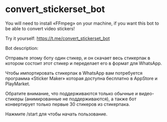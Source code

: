 ﻿# convert_stickerset_bot

You will need to install «FFmpeg» on your machine, if you want this bot to be able to convert video stickers!

Try it yourself: https://t.me/convert_stickerset_bot

Bot description:

Отправьте этому боту один стикер, и он скачает весь стикерпак в котором состоит этот стикер и переделает его в формат для WhatsApp. 

Чтобы импортировать стикерпак в WhatsApp вам потребуется программа «Sticker Maker» которая доступна бесплатно в AppStore и PlayMarket.

Обратите внимание, что поддерживаются только обычные и видео-стикеры (анимированные не поддерживаются), а также бот конвертирует только первые 30 стикеров из стикерпака.

Нажмите /start для чтобы начать пользование.
